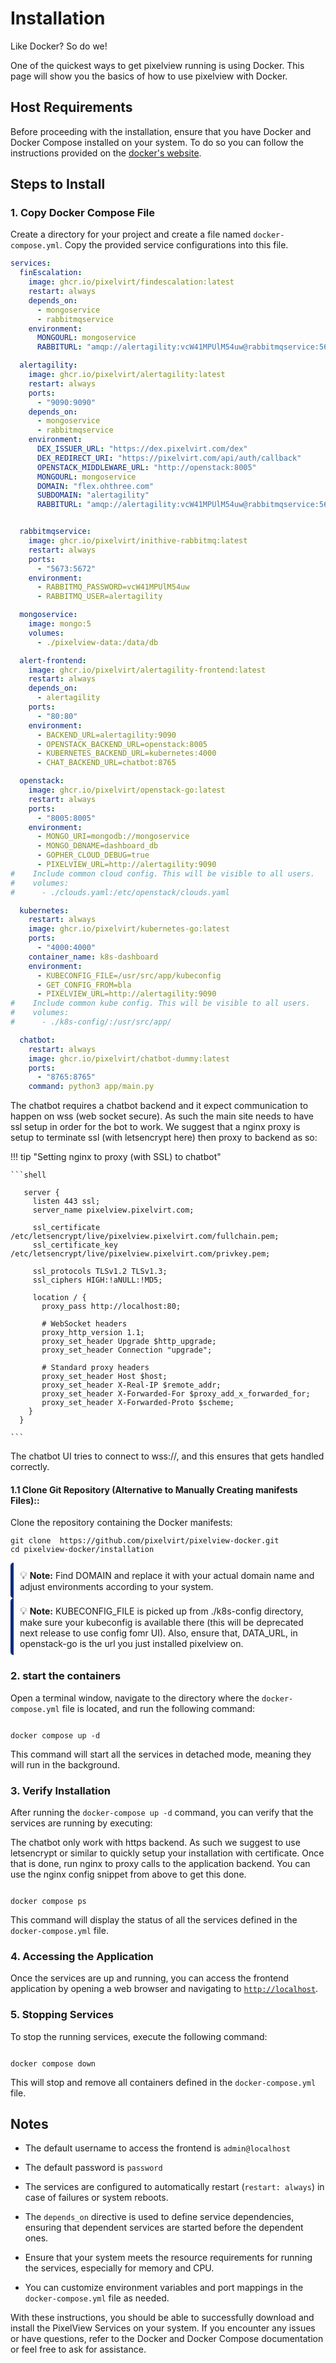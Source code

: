 # Installation
Like Docker? So do we!

One of the quickest ways to get pixelview running is using Docker. This page will show you the basics of how to use pixelview  with Docker.

## Host Requirements


Before proceeding with the installation, ensure that you have Docker and Docker Compose installed on your system. To do so you can follow the instructions provided on the [docker's website](https://docs.docker.com/get-docker/).

## Steps to Install


### 1. Copy Docker Compose File

Create a directory for your project and create a file named `docker-compose.yml`. Copy the provided service configurations into this file.

  
```yaml title="docker-compose.yaml" linenums="1"
services:
  finEscalation:
    image: ghcr.io/pixelvirt/findescalation:latest
    restart: always
    depends_on:
      - mongoservice
      - rabbitmqservice
    environment:
      MONGOURL: mongoservice
      RABBITURL: "amqp://alertagility:vcW41MPUlM54uw@rabbitmqservice:5673/alertagility"

  alertagility:
    image: ghcr.io/pixelvirt/alertagility:latest
    restart: always
    ports:
      - "9090:9090"
    depends_on:
      - mongoservice
      - rabbitmqservice
    environment:
      DEX_ISSUER_URL: "https://dex.pixelvirt.com/dex"
      DEX_REDIRECT_URI: "https://pixelvirt.com/api/auth/callback"
      OPENSTACK_MIDDLEWARE_URL: "http://openstack:8005"
      MONGOURL: mongoservice
      DOMAIN: "flex.ohthree.com"
      SUBDOMAIN: "alertagility"
      RABBITURL: "amqp://alertagility:vcW41MPUlM54uw@rabbitmqservice:5673/alertagility"


  rabbitmqservice:
    image: ghcr.io/pixelvirt/inithive-rabbitmq:latest
    restart: always
    ports:
      - "5673:5672"
    environment:
      - RABBITMQ_PASSWORD=vcW41MPUlM54uw
      - RABBITMQ_USER=alertagility

  mongoservice:
    image: mongo:5
    volumes:
      - ./pixelview-data:/data/db

  alert-frontend:
    image: ghcr.io/pixelvirt/alertagility-frontend:latest
    restart: always
    depends_on:
      - alertagility
    ports:
      - "80:80"
    environment:
      - BACKEND_URL=alertagility:9090
      - OPENSTACK_BACKEND_URL=openstack:8005
      - KUBERNETES_BACKEND_URL=kubernetes:4000
      - CHAT_BACKEND_URL=chatbot:8765

  openstack:
    image: ghcr.io/pixelvirt/openstack-go:latest
    restart: always
    ports:
      - "8005:8005"
    environment:
      - MONGO_URI=mongodb://mongoservice
      - MONGO_DBNAME=dashboard_db
      - GOPHER_CLOUD_DEBUG=true
      - PIXELVIEW_URL=http://alertagility:9090
#    Include common cloud config. This will be visible to all users.
#    volumes:
#      - ./clouds.yaml:/etc/openstack/clouds.yaml

  kubernetes:
    restart: always
    image: ghcr.io/pixelvirt/kubernetes-go:latest
    ports:
      - "4000:4000"
    container_name: k8s-dashboard
    environment:
      - KUBECONFIG_FILE=/usr/src/app/kubeconfig
      - GET_CONFIG_FROM=bla
      - PIXELVIEW_URL=http://alertagility:9090
#    Include common kube config. This will be visible to all users.
#    volumes:
#      - ./k8s-config/:/usr/src/app/

  chatbot:
    restart: always
    image: ghcr.io/pixelvirt/chatbot-dummy:latest
    ports:
      - "8765:8765"
    command: python3 app/main.py
```

The chatbot requires a chatbot backend and it expect communication to happen on wss (web socket secure).
As such the main site needs to have ssl setup in order for the bot to work. We suggest that a nginx
proxy is setup to terminate ssl (with letsencrypt here) then proxy to backend as so:

!!! tip "Setting nginx to proxy (with SSL) to chatbot"

    ```shell

       server {
         listen 443 ssl;
         server_name pixelview.pixelvirt.com;

         ssl_certificate /etc/letsencrypt/live/pixelview.pixelvirt.com/fullchain.pem;
         ssl_certificate_key /etc/letsencrypt/live/pixelview.pixelvirt.com/privkey.pem;

         ssl_protocols TLSv1.2 TLSv1.3;
         ssl_ciphers HIGH:!aNULL:!MD5;

         location / {
           proxy_pass http://localhost:80;

           # WebSocket headers
           proxy_http_version 1.1;
           proxy_set_header Upgrade $http_upgrade;
           proxy_set_header Connection "upgrade";

           # Standard proxy headers
           proxy_set_header Host $host;
           proxy_set_header X-Real-IP $remote_addr;
           proxy_set_header X-Forwarded-For $proxy_add_x_forwarded_for;
           proxy_set_header X-Forwarded-Proto $scheme;
        }
      }

    ```

The chatbot UI tries to connect to wss://<your domain running pixelview>, and this ensures that gets
handled correctly.

#### 1.1 **Clone Git Repository (Alternative to Manually Creating manifests Files)::**

Clone the repository containing the Docker manifests:

```
git clone  https://github.com/pixelvirt/pixelview-docker.git
cd pixelview-docker/installation
```

<div style="border-left: 5px solid #0c2d7a; padding: 10px; border-radius: 5px;">
  <span style="font-size: 1.2em;">&#128161;</span> <strong>Note:</strong> Find DOMAIN and replace it with your actual domain name and adjust environments according to your system.
</div>

<div style="border-left: 5px solid #0c2d7a; padding: 10px; border-radius: 5px;">
  <span style="font-size: 1.2em;">&#128161;</span> <strong>Note:</strong> KUBECONFIG_FILE is picked up from ./k8s-config directory, make sure your kubeconfig is available there (this will be deprecated next release to use config fomr UI). Also, ensure that, DATA_URL, in openstack-go is the url you just installed pixelview on.
</div>

### 2. start the containers

Open a terminal window, navigate to the directory where the `docker-compose.yml` file is located, and run the following command:

```

docker compose up -d

```

This command will start all the services in detached mode, meaning they will run in the background.

### 3. Verify Installation

After running the `docker-compose up -d` command, you can verify that the services are running by executing:

The chatbot only work with https backend. As such we suggest  to use letsencrypt or similar to quickly setup
your installation with certificate. Once that is done, run nginx to proxy calls to the application backend.
You can use the nginx config snippet from above to get this done.
 

```

docker compose ps

```

  

This command will display the status of all the services defined in the `docker-compose.yml` file.

### 4. Accessing the Application

Once the services are up and running, you can access the frontend application by opening a web browser and navigating to [`http://localhost`](http://localhost).

### 5. Stopping Services

To stop the running services, execute the following command:

  

```

docker compose down

```

  

This will stop and remove all containers defined in the `docker-compose.yml` file.

  

## Notes

  

- The default username to access the frontend is `admin@localhost`

- The default password is `password`

- The services are configured to automatically restart (`restart: always`) in case of failures or system reboots.

- The `depends_on` directive is used to define service dependencies, ensuring that dependent services are started before the dependent ones.

- Ensure that your system meets the resource requirements for running the services, especially for memory and CPU.

- You can customize environment variables and port mappings in the `docker-compose.yml` file as needed.

  

With these instructions, you should be able to successfully download and install the PixelView Services on your system. If you encounter any issues or have questions, refer to the Docker and Docker Compose documentation or feel free to ask for assistance.
